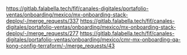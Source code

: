 https://gitlab.falabella.tech/fif/canales-digitales/portafolio-ventas/onboarding/mexico/mx-onboarding-stack-deploy/-/merge_requests/337
https://gitlab.falabella.tech/fif/canales-digitales/portafolio-ventas/onboarding/mexico/mx-onboarding-stack-deploy/-/merge_requests/277
https://gitlab.falabella.tech/fif/canales-digitales/portafolio-ventas/onboarding/mexico/cmr-mx-onboarding-qa-kong-config-terraform/-/merge_requests/43